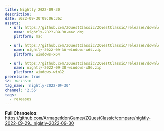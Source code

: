 ```yaml
---
title: Nightly 2022-09-30
description: 
date: 2022-09-30T09:06:36Z
assets: 
  - url: https://github.com/ZQuestClassic/ZQuestClassic/releases/download/nightly-2022-09-30/nightly-2022-09-30-mac.dmg
    name: nightly-2022-09-30-mac.dmg
    platform: mac

  - url: https://github.com/ZQuestClassic/ZQuestClassic/releases/download/nightly-2022-09-30/nightly-2022-09-30-windows-x64.zip
    name: nightly-2022-09-30-windows-x64.zip
    platform: windows-x64

  - url: https://github.com/ZQuestClassic/ZQuestClassic/releases/download/nightly-2022-09-30/nightly-2022-09-30-windows-x86.zip
    name: nightly-2022-09-30-windows-x86.zip
    platform: windows-win32
prerelease: true
id: 78673510
tag_name: 'nightly-2022-09-30'
channel: '2.55'
tags:
  - releases
---
```


**Full Changelog**: https://github.com/ArmageddonGames/ZQuestClassic/compare/nightly-2022-09-29...nightly-2022-09-30
